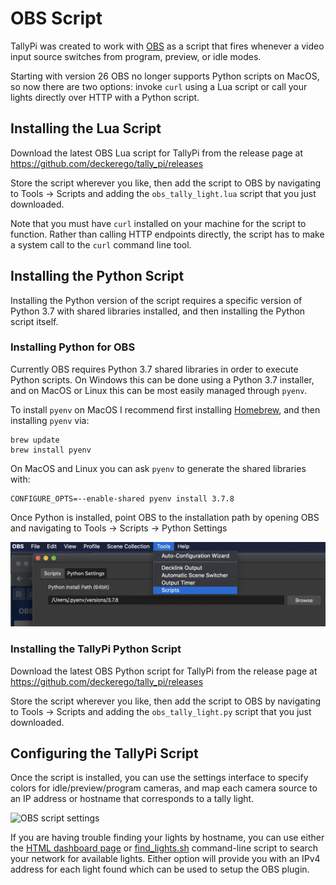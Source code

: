 # OBS Script

TallyPi was created to work with [OBS](https://obsproject.com/forum/resources/tallypi-push-scene-changes-to-wifi-enabled-tally-lights.1082/) as a script
that fires whenever a video input source switches from program, preview,
or idle modes.

Starting with version 26 OBS no longer supports Python scripts on MacOS, so
now there are two options: invoke `curl` using a Lua script or call
your lights directly over HTTP with a Python script.


## Installing the Lua Script

Download the latest OBS Lua script for TallyPi from the release page
at https://github.com/deckerego/tally_pi/releases

Store the script wherever you like, then add the script to OBS by navigating
to Tools -> Scripts and adding the `obs_tally_light.lua` script
that you just downloaded.

Note that you must have `curl` installed on your machine for the script
to function. Rather than calling HTTP endpoints directly, the script has
to make a system call to the `curl` command line tool.


## Installing the Python Script

Installing the Python version of the script requires a specific version
of Python 3.7 with shared libraries installed, and then installing the
Python script itself.

### Installing Python for OBS

Currently OBS requires Python 3.7 shared libraries in order to execute
Python scripts. On Windows this can be done using a Python 3.7 installer,
and on MacOS or Linux this can be most easily managed through `pyenv`.

To install `pyenv` on MacOS I recommend first installing
[Homebrew](https://brew.sh/), and then installing `pyenv` via:

    brew update
    brew install pyenv

On MacOS and Linux you can ask `pyenv` to generate the shared libraries with:

    CONFIGURE_OPTS=--enable-shared pyenv install 3.7.8

Once Python is installed, point OBS to the installation path by opening
OBS and navigating to Tools -> Scripts -> Python Settings

![OBS Python settings](./images/obs_python.png)


### Installing the TallyPi Python Script

Download the latest OBS Python script for TallyPi from the release page
at https://github.com/deckerego/tally_pi/releases

Store the script wherever you like, then add the script to OBS by navigating
to Tools -> Scripts and adding the `obs_tally_light.py` script
that you just downloaded.


## Configuring the TallyPi Script

Once the script is installed, you can use the settings interface to specify
colors for idle/preview/program cameras, and map each camera source to an
IP address or hostname that corresponds to a tally light.

![OBS script settings](./imags/obs_settings.png)

If you are having trouble finding your lights by hostname, you can use either
the [HTML dashboard page](../scripts/dashboard.html) or
[find_lights.sh](../scripts/find_lights.sh) command-line script to search
your network for available lights. Either option will provide you with an IPv4
address for each light found which can be used to setup the OBS plugin.
